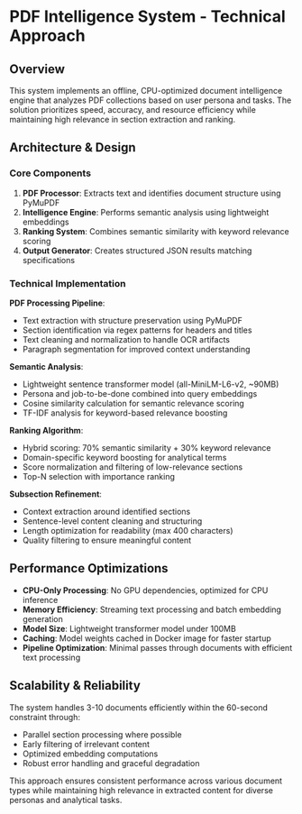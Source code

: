 # PDF Intelligence System - Technical Approach

## Overview
This system implements an offline, CPU-optimized document intelligence engine that analyzes PDF collections based on user persona and tasks. The solution prioritizes speed, accuracy, and resource efficiency while maintaining high relevance in section extraction and ranking.

## Architecture & Design

### Core Components
1. **PDF Processor**: Extracts text and identifies document structure using PyMuPDF
2. **Intelligence Engine**: Performs semantic analysis using lightweight embeddings
3. **Ranking System**: Combines semantic similarity with keyword relevance scoring
4. **Output Generator**: Creates structured JSON results matching specifications

### Technical Implementation

**PDF Processing Pipeline**:
- Text extraction with structure preservation using PyMuPDF
- Section identification via regex patterns for headers and titles
- Text cleaning and normalization to handle OCR artifacts
- Paragraph segmentation for improved context understanding

**Semantic Analysis**:
- Lightweight sentence transformer model (all-MiniLM-L6-v2, ~90MB)
- Persona and job-to-be-done combined into query embeddings
- Cosine similarity calculation for semantic relevance scoring
- TF-IDF analysis for keyword-based relevance boosting

**Ranking Algorithm**:
- Hybrid scoring: 70% semantic similarity + 30% keyword relevance
- Domain-specific keyword boosting for analytical terms
- Score normalization and filtering of low-relevance sections
- Top-N selection with importance ranking

**Subsection Refinement**:
- Context extraction around identified sections
- Sentence-level content cleaning and structuring
- Length optimization for readability (max 400 characters)
- Quality filtering to ensure meaningful content

## Performance Optimizations

- **CPU-Only Processing**: No GPU dependencies, optimized for CPU inference
- **Memory Efficiency**: Streaming text processing and batch embedding generation
- **Model Size**: Lightweight transformer model under 100MB
- **Caching**: Model weights cached in Docker image for faster startup
- **Pipeline Optimization**: Minimal passes through documents with efficient text processing

## Scalability & Reliability

The system handles 3-10 documents efficiently within the 60-second constraint through:
- Parallel section processing where possible
- Early filtering of irrelevant content
- Optimized embedding computations
- Robust error handling and graceful degradation

This approach ensures consistent performance across various document types while maintaining high relevance in extracted content for diverse personas and analytical tasks.